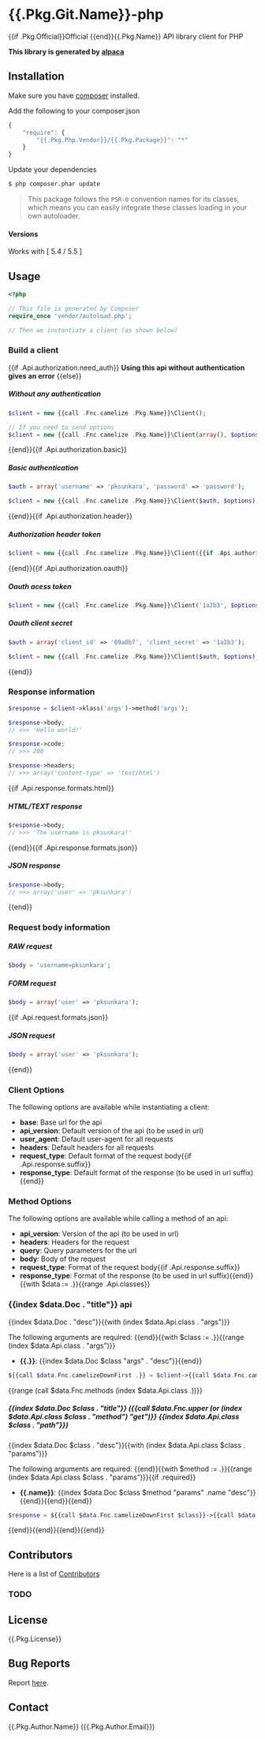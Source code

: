 # {{.Pkg.Git.Name}}-php

{{if .Pkg.Official}}Official {{end}}{{.Pkg.Name}} API library client for PHP

__This library is generated by [alpaca](https://github.com/pksunkara/alpaca)__

## Installation

Make sure you have [composer](https://getcomposer.org) installed.

Add the following to your composer.json

```js
{
    "require": {
        "{{.Pkg.Php.Vendor}}/{{.Pkg.Package}}": "*"
    }
}
```

Update your dependencies

```bash
$ php composer.phar update
```

> This package follows the `PSR-0` convention names for its classes, which means you can easily integrate these classes loading in your own autoloader.

#### Versions

Works with [ 5.4 / 5.5 ]

## Usage

```php
<?php

// This file is generated by Composer
require_once 'vendor/autoload.php';

// Then we instantiate a client (as shown below)
```

### Build a client
{{if .Api.authorization.need_auth}}
**Using this api without authentication gives an error**
{{else}}
##### Without any authentication

```php
$client = new {{call .Fnc.camelize .Pkg.Name}}\Client();

// If you need to send options
$client = new {{call .Fnc.camelize .Pkg.Name}}\Client(array(), $options);
```
{{end}}{{if .Api.authorization.basic}}
##### Basic authentication

```php
$auth = array('username' => 'pksunkara', 'password' => 'password');

$client = new {{call .Fnc.camelize .Pkg.Name}}\Client($auth, $options);
```
{{end}}{{if .Api.authorization.header}}
##### Authorization header token

```php
$client = new {{call .Fnc.camelize .Pkg.Name}}\Client({{if .Api.authorization.oauth}}array('http_header' => '1a2b3'){{else}}'1a2b3'{{end}}, $options);
```
{{end}}{{if .Api.authorization.oauth}}
##### Oauth acess token

```php
$client = new {{call .Fnc.camelize .Pkg.Name}}\Client('1a2b3', $options);
```

##### Oauth client secret

```php
$auth = array('client_id' => '09a8b7', 'client_secret' => '1a2b3');

$client = new {{call .Fnc.camelize .Pkg.Name}}\Client($auth, $options);
```
{{end}}
### Response information

```php
$response = $client->klass('args')->method('args');

$response->body;
// >>> 'Hello world!'

$response->code;
// >>> 200

$response->headers;
// >>> array('content-type' => 'text/html')
```
{{if .Api.response.formats.html}}
##### HTML/TEXT response

```php
$response->body;
// >>> 'The username is pksunkara!'
```
{{end}}{{if .Api.response.formats.json}}
##### JSON response

```php
$response->body;
// >>> array('user' => 'pksunkara')
```
{{end}}
### Request body information

##### RAW request

```php
$body = 'username=pksunkara';
```

##### FORM request

```php
$body = array('user' => 'pksunkara');
```
{{if .Api.request.formats.json}}
##### JSON request

```php
$body = array('user' => 'pksunkara');
```
{{end}}
### Client Options

The following options are available while instantiating a client:

 * __base__: Base url for the api
 * __api_version__: Default version of the api (to be used in url)
 * __user_agent__: Default user-agent for all requests
 * __headers__: Default headers for all requests
 * __request_type__: Default format of the request body{{if .Api.response.suffix}}
 * __response_type__: Default format of the response (to be used in url suffix){{end}}

### Method Options

The following options are available while calling a method of an api:

 * __api_version__: Version of the api (to be used in url)
 * __headers__: Headers for the request
 * __query__: Query parameters for the url
 * __body__: Body of the request
 * __request_type__: Format of the request body{{if .Api.response.suffix}}
 * __response_type__: Format of the response (to be used in url suffix){{end}}
{{with $data := .}}{{range .Api.classes}}
### {{index $data.Doc . "title"}} api

{{index $data.Doc . "desc"}}{{with (index $data.Api.class . "args")}}

The following arguments are required:
{{end}}{{with $class := .}}{{range (index $data.Api.class . "args")}}
 * __{{.}}__: {{index $data.Doc $class "args" . "desc"}}{{end}}

```php
${{call $data.Fnc.camelizeDownFirst .}} = $client->{{call $data.Fnc.camelizeDownFirst .}}({{call $data.Fnc.prnt.php (index $data.Doc . "args") ", " false}});
```
{{range (call $data.Fnc.methods (index $data.Api.class .))}}
##### {{index $data.Doc $class . "title"}} ({{call $data.Fnc.upper (or (index $data.Api.class $class . "method") "get")}} {{index $data.Api.class $class . "path"}})

{{index $data.Doc $class . "desc"}}{{with (index $data.Api.class $class . "params")}}

The following arguments are required:
{{end}}{{with $method := .}}{{range (index $data.Api.class $class . "params")}}{{if .required}}
 * __{{.name}}__: {{index $data.Doc $class $method "params" .name "desc"}}{{end}}{{end}}{{end}}

```php
$response = ${{call $data.Fnc.camelizeDownFirst $class}}->{{call $data.Fnc.camelizeDownFirst .}}({{call $data.Fnc.prnt.php (index $data.Doc $class . "params") ", " true}}$options);
```
{{end}}{{end}}{{end}}{{end}}
## Contributors
Here is a list of [Contributors](https://{{.Pkg.Git.Site}}/{{.Pkg.Git.User}}/{{.Pkg.Git.Name}}-php/contributors)

### TODO

## License
{{.Pkg.License}}

## Bug Reports
Report [here](https://{{.Pkg.Git.Site}}/{{.Pkg.Git.User}}/{{.Pkg.Git.Name}}-php/issues).

## Contact
{{.Pkg.Author.Name}} ({{.Pkg.Author.Email}})

